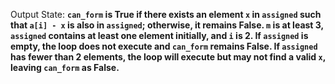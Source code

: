 Output State: **`can_form` is True if there exists an element `x` in `assigned` such that `a[i] - x` is also in `assigned`; otherwise, it remains False. `m` is at least 3, `assigned` contains at least one element initially, and `i` is 2. If `assigned` is empty, the loop does not execute and `can_form` remains False. If `assigned` has fewer than 2 elements, the loop will execute but may not find a valid `x`, leaving `can_form` as False.**